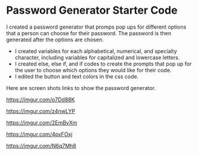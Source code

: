 # Password Generator Starter Code

I created a password generator that promps pop ups for different options that a person can choose for their password. The password is then generated after the options are chosen.

- I created variables for each alphabetical, numerical, and specialty character, including variables for capitalized and lowercase letters.
- I created else, else if, and if codes to create the prompts that pop up for the user to choose which options they would like for their code.
- I edited the button and text colors in the css code.

Here are screen shots links to show the password generator.

https://imgur.com/o7Dd88K

https://imgur.com/z4nwLYP

https://imgur.com/2EmBvXm

https://imgur.com/4pxFOxj

https://imgur.com/N6q7Mh8






